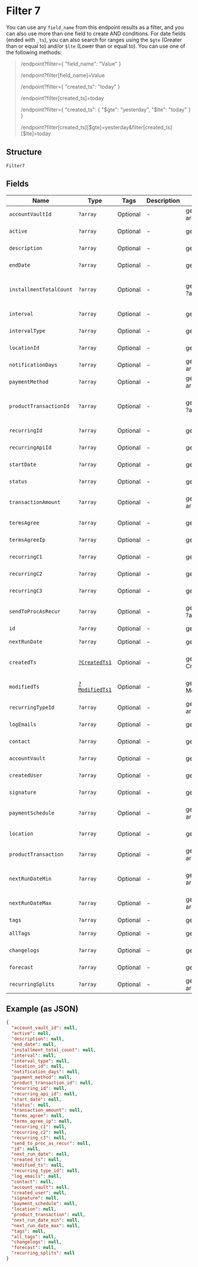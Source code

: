 
# Filter 7

You can use any `field_name` from this endpoint results as a filter, and you can also use more than one field to create AND conditions. For date fields (ended with `_ts`), you can also search for ranges using the `$gte` (Greater than or equal to) and/or  `$lte` (Lower than or equal to). You can use one of the following methods:

> /endpoint?filter={ "field_name": "Value" }
> 
> /endpoint?filter[field_name]=Value
> 
> /endpoint?filter={ "created_ts": "today" }
> 
> /endpoint?filter[created_ts]=today
> 
> /endpoint?filter={ "created_ts": { "$gte": "yesterday", "$lte": "today" } }
> 
> /endpoint?filter[created_ts][$gte]=yesterday&filter[created_ts][$lte]=today

## Structure

`Filter7`

## Fields

| Name | Type | Tags | Description | Getter | Setter |
|  --- | --- | --- | --- | --- | --- |
| `accountVaultId` | `?array` | Optional | - | getAccountVaultId(): ?array | setAccountVaultId(?array accountVaultId): void |
| `active` | `?array` | Optional | - | getActive(): ?array | setActive(?array active): void |
| `description` | `?array` | Optional | - | getDescription(): ?array | setDescription(?array description): void |
| `endDate` | `?array` | Optional | - | getEndDate(): ?array | setEndDate(?array endDate): void |
| `installmentTotalCount` | `?array` | Optional | - | getInstallmentTotalCount(): ?array | setInstallmentTotalCount(?array installmentTotalCount): void |
| `interval` | `?array` | Optional | - | getInterval(): ?array | setInterval(?array interval): void |
| `intervalType` | `?array` | Optional | - | getIntervalType(): ?array | setIntervalType(?array intervalType): void |
| `locationId` | `?array` | Optional | - | getLocationId(): ?array | setLocationId(?array locationId): void |
| `notificationDays` | `?array` | Optional | - | getNotificationDays(): ?array | setNotificationDays(?array notificationDays): void |
| `paymentMethod` | `?array` | Optional | - | getPaymentMethod(): ?array | setPaymentMethod(?array paymentMethod): void |
| `productTransactionId` | `?array` | Optional | - | getProductTransactionId(): ?array | setProductTransactionId(?array productTransactionId): void |
| `recurringId` | `?array` | Optional | - | getRecurringId(): ?array | setRecurringId(?array recurringId): void |
| `recurringApiId` | `?array` | Optional | - | getRecurringApiId(): ?array | setRecurringApiId(?array recurringApiId): void |
| `startDate` | `?array` | Optional | - | getStartDate(): ?array | setStartDate(?array startDate): void |
| `status` | `?array` | Optional | - | getStatus(): ?array | setStatus(?array status): void |
| `transactionAmount` | `?array` | Optional | - | getTransactionAmount(): ?array | setTransactionAmount(?array transactionAmount): void |
| `termsAgree` | `?array` | Optional | - | getTermsAgree(): ?array | setTermsAgree(?array termsAgree): void |
| `termsAgreeIp` | `?array` | Optional | - | getTermsAgreeIp(): ?array | setTermsAgreeIp(?array termsAgreeIp): void |
| `recurringC1` | `?array` | Optional | - | getRecurringC1(): ?array | setRecurringC1(?array recurringC1): void |
| `recurringC2` | `?array` | Optional | - | getRecurringC2(): ?array | setRecurringC2(?array recurringC2): void |
| `recurringC3` | `?array` | Optional | - | getRecurringC3(): ?array | setRecurringC3(?array recurringC3): void |
| `sendToProcAsRecur` | `?array` | Optional | - | getSendToProcAsRecur(): ?array | setSendToProcAsRecur(?array sendToProcAsRecur): void |
| `id` | `?array` | Optional | - | getId(): ?array | setId(?array id): void |
| `nextRunDate` | `?array` | Optional | - | getNextRunDate(): ?array | setNextRunDate(?array nextRunDate): void |
| `createdTs` | [`?CreatedTs1`](../../doc/models/created-ts-1.md) | Optional | - | getCreatedTs(): ?CreatedTs1 | setCreatedTs(?CreatedTs1 createdTs): void |
| `modifiedTs` | [`?ModifiedTs1`](../../doc/models/modified-ts-1.md) | Optional | - | getModifiedTs(): ?ModifiedTs1 | setModifiedTs(?ModifiedTs1 modifiedTs): void |
| `recurringTypeId` | `?array` | Optional | - | getRecurringTypeId(): ?array | setRecurringTypeId(?array recurringTypeId): void |
| `logEmails` | `?array` | Optional | - | getLogEmails(): ?array | setLogEmails(?array logEmails): void |
| `contact` | `?array` | Optional | - | getContact(): ?array | setContact(?array contact): void |
| `accountVault` | `?array` | Optional | - | getAccountVault(): ?array | setAccountVault(?array accountVault): void |
| `createdUser` | `?array` | Optional | - | getCreatedUser(): ?array | setCreatedUser(?array createdUser): void |
| `signature` | `?array` | Optional | - | getSignature(): ?array | setSignature(?array signature): void |
| `paymentSchedule` | `?array` | Optional | - | getPaymentSchedule(): ?array | setPaymentSchedule(?array paymentSchedule): void |
| `location` | `?array` | Optional | - | getLocation(): ?array | setLocation(?array location): void |
| `productTransaction` | `?array` | Optional | - | getProductTransaction(): ?array | setProductTransaction(?array productTransaction): void |
| `nextRunDateMin` | `?array` | Optional | - | getNextRunDateMin(): ?array | setNextRunDateMin(?array nextRunDateMin): void |
| `nextRunDateMax` | `?array` | Optional | - | getNextRunDateMax(): ?array | setNextRunDateMax(?array nextRunDateMax): void |
| `tags` | `?array` | Optional | - | getTags(): ?array | setTags(?array tags): void |
| `allTags` | `?array` | Optional | - | getAllTags(): ?array | setAllTags(?array allTags): void |
| `changelogs` | `?array` | Optional | - | getChangelogs(): ?array | setChangelogs(?array changelogs): void |
| `forecast` | `?array` | Optional | - | getForecast(): ?array | setForecast(?array forecast): void |
| `recurringSplits` | `?array` | Optional | - | getRecurringSplits(): ?array | setRecurringSplits(?array recurringSplits): void |

## Example (as JSON)

```json
{
  "account_vault_id": null,
  "active": null,
  "description": null,
  "end_date": null,
  "installment_total_count": null,
  "interval": null,
  "interval_type": null,
  "location_id": null,
  "notification_days": null,
  "payment_method": null,
  "product_transaction_id": null,
  "recurring_id": null,
  "recurring_api_id": null,
  "start_date": null,
  "status": null,
  "transaction_amount": null,
  "terms_agree": null,
  "terms_agree_ip": null,
  "recurring_c1": null,
  "recurring_c2": null,
  "recurring_c3": null,
  "send_to_proc_as_recur": null,
  "id": null,
  "next_run_date": null,
  "created_ts": null,
  "modified_ts": null,
  "recurring_type_id": null,
  "log_emails": null,
  "contact": null,
  "account_vault": null,
  "created_user": null,
  "signature": null,
  "payment_schedule": null,
  "location": null,
  "product_transaction": null,
  "next_run_date_min": null,
  "next_run_date_max": null,
  "tags": null,
  "all_tags": null,
  "changelogs": null,
  "forecast": null,
  "recurring_splits": null
}
```

